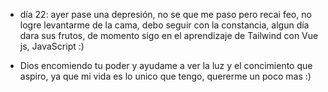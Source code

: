 - día 22: ayer pase una depresión, no se que me paso pero recai feo, no logre levantarme de la cama, debo seguir con la constancia, algun día dara sus frutos, de momento sigo en el aprendizaje de Tailwind con Vue js, JavaScript :)

- Dios encomiendo tu poder y ayudame a ver la luz y el concimiento que aspiro, ya que mi vida es lo unico que tengo, quererme un poco mas :)